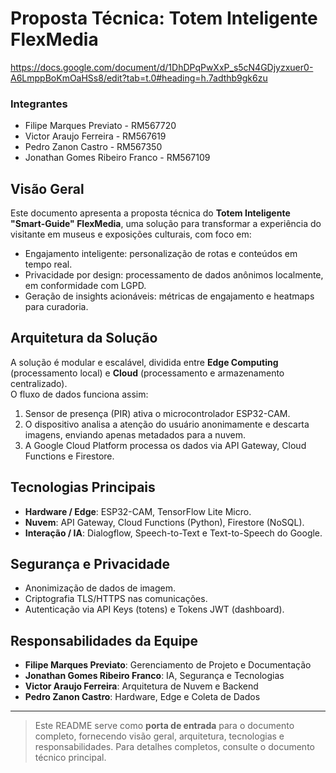 # Proposta Técnica: Totem Inteligente FlexMedia
  https://docs.google.com/document/d/1DhDPqPwXxP_s5cN4GDjyzxuer0-A6LmppBoKmOaHSs8/edit?tab=t.0#heading=h.7adthb9gk6zu

### Integrantes
- Filipe Marques Previato - RM567720
- Victor Araujo Ferreira - RM567619
- Pedro Zanon Castro - RM567350
- Jonathan Gomes Ribeiro Franco - RM567109

## Visão Geral
Este documento apresenta a proposta técnica do **Totem Inteligente "Smart-Guide" FlexMedia**, uma solução para transformar a experiência do visitante em museus e exposições culturais, com foco em:

- Engajamento inteligente: personalização de rotas e conteúdos em tempo real.  
- Privacidade por design: processamento de dados anônimos localmente, em conformidade com LGPD.  
- Geração de insights acionáveis: métricas de engajamento e heatmaps para curadoria.

## Arquitetura da Solução
A solução é modular e escalável, dividida entre **Edge Computing** (processamento local) e **Cloud** (processamento e armazenamento centralizado).  
O fluxo de dados funciona assim:

1. Sensor de presença (PIR) ativa o microcontrolador ESP32-CAM.  
2. O dispositivo analisa a atenção do usuário anonimamente e descarta imagens, enviando apenas metadados para a nuvem.  
3. A Google Cloud Platform processa os dados via API Gateway, Cloud Functions e Firestore.

## Tecnologias Principais
- **Hardware / Edge**: ESP32-CAM, TensorFlow Lite Micro.  
- **Nuvem**: API Gateway, Cloud Functions (Python), Firestore (NoSQL).  
- **Interação / IA**: Dialogflow, Speech-to-Text e Text-to-Speech do Google.

## Segurança e Privacidade
- Anonimização de dados de imagem.  
- Criptografia TLS/HTTPS nas comunicações.  
- Autenticação via API Keys (totens) e Tokens JWT (dashboard).

## Responsabilidades da Equipe
- **Filipe Marques Previato**: Gerenciamento de Projeto e Documentação  
- **Jonathan Gomes Ribeiro Franco**: IA, Segurança e Tecnologias  
- **Victor Araujo Ferreira**: Arquitetura de Nuvem e Backend  
- **Pedro Zanon Castro**: Hardware, Edge e Coleta de Dados

---

> Este README serve como **porta de entrada** para o documento completo, fornecendo visão geral, arquitetura, tecnologias e responsabilidades. Para detalhes completos, consulte o documento técnico principal.

